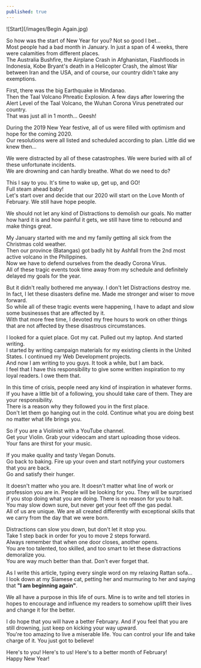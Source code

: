 ```yaml
---
published: true
---
```

![Start](/images/Begin Again.jpg)

So how was the start of New Year for you? Not so good I bet...   
Most people had a bad month in January. In just a span of 4 weeks, there were calamities from different places.   
The Australia Bushfire, the Airplane Crash in Afghanistan, Flashfloods in Indonesia, Kobe Bryant's death in a Helicopter Crash, the almost War between Iran and the USA, and of course, our country didn't take any exemptions.

First, there was the big Earthquake in Mindanao.   
Then the Taal Volcano Phreatic Explosion. A few days after lowering the Alert Level of the Taal Volcano, the Wuhan Corona Virus penetrated our country.   
That was just all in 1 month... Geesh!

During the 2019 New Year festive, all of us were filled with optimism and hope for the coming 2020.   
Our resolutions were all listed and scheduled according to plan. Little did we knew then...

We were distracted by all of these catastrophes. We were buried with all of these unfortunate incidents.   
We are drowning and can hardly breathe. What do we need to do? 

This I say to you. It's time to wake up, get up, and GO!   
Full steam ahead baby!   
Let's start over and decide that our 2020 will start on the Love Month of February. We still have hope people.

We should not let any kind of Distractions to demolish our goals. No matter how hard it is and how painful it gets, we still have time to rebound and make things great.

My January started with me and my family getting all sick from the Christmas cold weather.   
Then our province (Batangas) got badly hit by Ashfall from the 2nd most active volcano in the Philippines.   
Now we have to defend ourselves from the deadly Corona Virus.   
All of these tragic events took time away from my schedule and definitely delayed my goals for the year. 

But it didn't really bothered me anyway. I don't let Distractions destroy me.   
In fact, I let these disasters define me. Made me stronger and wiser to move forward.   
So while all of these tragic events were happening,
I have to adapt and slow some businesses that are affected by it.   
With that more free time, I devoted my free hours to work on other things that are not affected by these disastrous circumstances.

I looked for a quiet place. Got my cat. Pulled out my laptop. And started writing.   
I started by writing campaign materials for my existing clients in the United States. I continued my Web Development projects.   
And now I am writing to you guys. It took a while, but I am back.   
I feel that I have this responsibility to give some written inspiration to my loyal readers. I owe them that. 

In this time of crisis, people need any kind of inspiration in whatever forms.   
If you have a little bit of a following, you should take care of them. They are your responsibility.   
There is a reason why they followed you in the first place.   
Don't let them go hanging out in the cold. Continue what you are doing best no matter what life brings you. 

So if you are a Violinist with a YouTube channel.   
Get your Violin. Grab your videocam and start uploading those videos.   
Your fans are thirst for your music.

If you make quality and tasty Vegan Donuts.   
Go back to baking. Fire up your oven and start notifying your customers that you are back.   
Go and satisfy their hunger.

It doesn't matter who you are. It doesn't matter what line of work or profession you are in. 
People will be looking for you. They will be surprised if you stop doing what you are doing. There is no reason for you to halt.   
You may slow down sure, but never get your feet off the gas pedal.   
All of us are unique. We are all created differently with exceptional skills that we carry from the day that we were born.

Distractions can slow you down, but don't let it stop you.   
Take 1 step back in order for you to move 2 steps forward.   
Always remember that when one door closes, another opens.   
You are too talented, too skilled, and too smart to let these distractions demoralize you.   
You are way much better than that. Don't ever forget that.

As I write this article, typing every single word on my relaxing Rattan sofa...   
I look down at my Siamese cat, petting her and murmuring to her and saying that **"I am beginning again"**. 

We all have a purpose in this life of ours. Mine is to write and tell stories in hopes to encourage and influence my readers to somehow uplift their lives and change it for the better. 

I do hope that you will have a better February. And if you feel that you are still drowning, just keep on kicking your way upward.   
You're too amazing to live a miserable life. You can control your life and take charge of it. You just got to believe!

Here's to you! Here's to us! Here's to a better month of February!   
Happy New Year!

